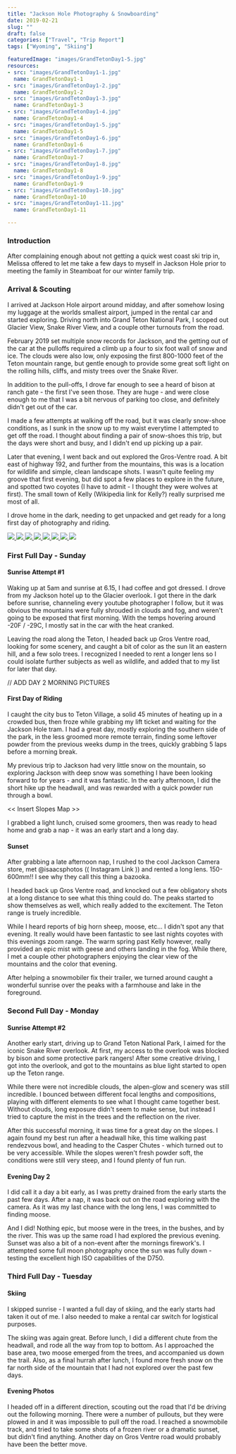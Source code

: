 ```yaml
---
title: "Jackson Hole Photography & Snowboarding"
date: 2019-02-21
slug: ""
draft: false
categories: ["Travel", "Trip Report"]
tags: ["Wyoming", "Skiing"]

featuredImage: "images/GrandTetonDay1-5.jpg"
resources:
- src: "images/GrandTetonDay1-1.jpg"
  name: GrandTetonDay1-1
- src: "images/GrandTetonDay1-2.jpg"
  name: GrandTetonDay1-2
- src: "images/GrandTetonDay1-3.jpg"
  name: GrandTetonDay1-3
- src: "images/GrandTetonDay1-4.jpg"
  name: GrandTetonDay1-4
- src: "images/GrandTetonDay1-5.jpg"
  name: GrandTetonDay1-5
- src: "images/GrandTetonDay1-6.jpg"
  name: GrandTetonDay1-6
- src: "images/GrandTetonDay1-7.jpg"
  name: GrandTetonDay1-7
- src: "images/GrandTetonDay1-8.jpg"
  name: GrandTetonDay1-8
- src: "images/GrandTetonDay1-9.jpg"
  name: GrandTetonDay1-9
- src: "images/GrandTetonDay1-10.jpg"
  name: GrandTetonDay1-10
- src: "images/GrandTetonDay1-11.jpg"
  name: GrandTetonDay1-11

---
```


### Introduction

After complaining enough about not getting a quick west coast ski trip in, Melissa offered to let me take a few days to myself in Jackson Hole prior to meeting the family in Steamboat for our winter family trip.

### Arrival & Scouting

I arrived at Jackson Hole airport around midday, and after somehow losing my luggage at the worlds smallest airport, jumped in the rental car and started exploring.  Driving north into Grand Teton National Park, I scoped out Glacier View, Snake River View, and a couple other turnouts from the road.

February 2019 set multiple snow records for Jackson, and the getting out of the car at the pulloffs required a climb up a four to six foot wall of snow and ice.  The clouds were also low, only exposing the first 800-1000 feet of the Teton mountain range, but gentle enough to provide some great soft light on the rolling hills, cliffs, and misty trees over the Snake River.  

In addition to the pull-offs, I drove far enough to see a heard of bison at ranch gate - the first I've seen those.  They are huge - and were close enough to me that I was a bit nervous of parking too close, and definitely didn't get out of the car.

I made a few attempts at walking off the road, but it was clearly snow-shoe conditions, as I sunk in the snow up to my waist everytime I attempted to get off the road.  I thought about finding a pair of snow-shoes this trip, but the days were short and busy, and I didn't end up picking up a pair.

Later that evening, I went back and out explored the Gros-Ventre road.  A bit east of highway 192, and further from the mountains, this was is a location for wildlife and simple, clean landscape shots.  I wasn't quite feeling my groove that first evening, but did spot a few places to explore in the future, and spotted two coyotes (I have to admit - I thought they were wolves at first).  The small town of Kelly (Wikipedia link for Kelly?) really surprised me most of all.

I drove home in the dark, needing to get unpacked and get ready for a long first day of photography and riding.

<div class="lb image-grid" style="grid-template-columns: repeat(1, 1fr);">
 <a href="images/GrandTetonDay1-1.jpg" data-lightbox="GrandTetonDay1" data-title="Grand Teton Day 1" class="lb">
    <img src="images/GrandTetonDay1-1.jpg">
</a>
 <a href="images/GrandTetonDay1-2.jpg" data-lightbox="GrandTetonDay1" data-title="Grand Teton Day 1" class="lb">
    <img src="images/GrandTetonDay1-2.jpg">
</a>
 <a href="images/GrandTetonDay1-3.jpg" data-lightbox="GrandTetonDay1" data-title="Grand Teton Day 1" class="lb">
    <img src="images/GrandTetonDay1-3.jpg">
</a>
 <a href="images/GrandTetonDay1-4.jpg" data-lightbox="GrandTetonDay1" data-title="Grand Teton Day 1" class="lb">
    <img src="images/GrandTetonDay1-4.jpg">
</a>
 <a href="images/GrandTetonDay1-5.jpg" data-lightbox="GrandTetonDay1" data-title="Grand Teton Day 1" class="lb">
    <img src="images/GrandTetonDay1-5.jpg">
</a>
 <a href="images/GrandTetonDay1-6.jpg" data-lightbox="GrandTetonDay1" data-title="Grand Teton Day 1" class="lb">
    <img src="images/GrandTetonDay1-6.jpg">
</a>
 <a href="images/GrandTetonDay1-7.jpg" data-lightbox="GrandTetonDay1" data-title="Grand Teton Day 1" class="lb">
    <img src="images/GrandTetonDay1-7.jpg">
</a>
 <a href="images/GrandTetonDay1-8.jpg" data-lightbox="GrandTetonDay1" data-title="Grand Teton Day 1" class="lb">
    <img src="images/GrandTetonDay1-8.jpg">
</a>

</div>


### First Full Day - Sunday

#### Sunrise Attempt #1

Waking up at 5am and sunrise at 6.15, I had coffee and got dressed.  I drove from my Jackson hotel up to the Glacier overlook.  I got there in the dark before sunrise, channeling every youtube photographer I follow, but it was obvious the mountains were fully shrouded in clouds and fog, and weren't going to be exposed that first morning.  With the temps hovering around -20F / -29C, I mostly sat in the car with the heat cranked.

Leaving the road along the Teton, I headed back up Gros Ventre road, looking for some scenery, and caught a bit of color as the sun lit an eastern hill, and a few solo trees.  I recognized I needed to rent a longer lens so I could isolate further subjects as well as wildlife, and added that to my list for later that day.

// ADD DAY 2 MORNING PICTURES

#### First Day of Riding

I caught the city bus to Teton Village, a solid 45 minutes of heating up in a crowded bus, then froze while grabbing my lift ticket and waiting for the Jackson Hole tram.  I had a great day, mostly exploring the southern side of the park, in the less groomed more remote terrain, finding some leftover powder from the previous weeks dump in the trees, quickly grabbing 5 laps before a morning break.

My previous trip to Jackson had very little snow on the mountain, so exploring Jackson with deep snow was something I have been looking forward to for years - and it was fantastic.  In the early afternoon, I did the short hike up the headwall, and was rewarded with a quick powder run through a bowl.

<< Insert Slopes Map >>

I grabbed a light lunch, cruised some groomers, then was ready to head home and grab a nap - it was an early start and a long day.

#### Sunset

After grabbing a late afternoon nap, I rushed to the cool Jackson Camera store, met @isaacsphotos (( Instagram Link )) and rented a long lens.  150-600mm!!  I see why they call this thing a bazooka.  

I headed back up Gros Ventre road, and knocked out a few obligatory shots at a long distance to see what this thing could do.  The peaks started to show themselves as well, which really added to the excitement.  The Teton range is truely incredible.  

While I heard reports of big horn sheep, moose, etc... I didn't spot any that evening.  It really would have been fantastic to see last nights coyotes with this evenings zoom range.  The warm spring past Kelly however, really provided an epic mist with geese and others landing in the fog.  While there, I met a couple other photographers enjoying the clear view of the mountains and the color that evening.

After helping a snowmobiler fix their trailer, we turned around caught a wonderful sunrise over the peaks with a farmhouse and lake in the foreground.

### Second Full Day - Monday

#### Sunrise Attempt #2

Another early start, driving up to Grand Teton National Park, I aimed for the iconic Snake River overlook.  At first, my access to the overlook was blocked by bison and some protective park rangers!  After some creative driving, I got into the overlook, and got to the mountains as blue light started to open up the Teton range.

While there were not incredible clouds, the alpen-glow and scenery was still incredible.  I bounced between different focal lengths and compositions, playing with different elements to see what I thought came together best.  Without clouds, long exposure didn't seem to make sense, but instead I tried to capture the mist in the trees and the reflection on the river.  

After this successful morning, it was time for a great day on the slopes.  I again found my best run after a headwall hike, this time walking past rendezvous bowl, and heading to the Casper Chutes - which turned out to be very accessible.  While the slopes weren't fresh powder soft, the conditions were still very steep, and I found plenty of fun run.

#### Evening Day 2

I did call it a day a bit early, as I was pretty drained from the early starts the past few days.  After a nap, it was back out on the road exploring with the camera.  As it was my last chance with the long lens, I was committed to finding moose.

And I did!  Nothing epic, but moose were in the trees, in the bushes, and by the river.  This was up the same road I had explored the previous evening.  Sunset was also a bit of a non-event after the mornings firework's.  I attempted some full moon photography once the sun was fully down - testing the excellent  high ISO capabilities of the D750.

### Third Full Day - Tuesday

#### Skiing

I skipped sunrise - I wanted a full day of skiing, and the early starts had taken it out of me.  I also needed to make a rental car switch for logistical purposes.

The skiing was again great.  Before lunch, I did a different chute from the headwall, and rode all the way from top to bottom.  As I approached the base area, two moose emerged from  the trees, and accompanied us down the trail.  Also, as a final hurrah after lunch, I found more fresh snow on the far north side of the mountain that I had not explored over the past few days.

#### Evening Photos

I headed off in a different direction, scouting out the road that I'd be driving out the following morning.  There were a number of pullouts, but they were plowed in and it was impossible to pull off the road.  I reached a snowmobile track, and tried to take some shots of a frozen river or a dramatic sunset, but didn't find anything.  Another day on Gros Ventre road would probably have been the better move.

